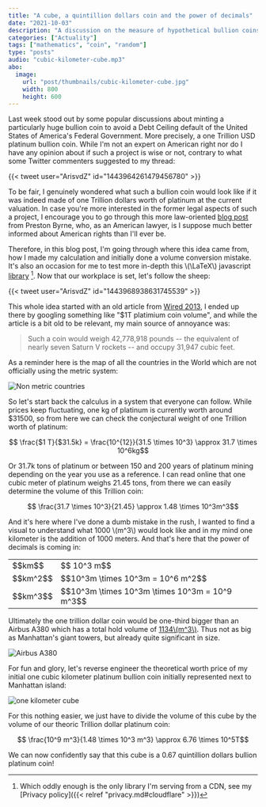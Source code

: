 ```yaml
---
title: "A cube, a quintillion dollars coin and the power of decimals"
date: "2021-10-03"
description: "A discussion on the measure of hypothetical bullion coins and bars"
categories: ["Actuality"]
tags: ["mathematics", "coin", "random"]
type: "posts"
audio: "cubic-kilometer-cube.mp3"
abo:
  image:
    url: "post/thumbnails/cubic-kilometer-cube.jpg"
    width: 800
    height: 600
---
```


Last week stood out by some popular discussions about minting a particularly huge bullion coin to avoid a Debt Ceiling default of the United States of America's Federal Government. More precisely, a one Trillion USD platinum bullion coin. While I'm not an expert on American right nor do I have any opinion about if such a project is wise or not, contrary to what some Twitter commenters suggested to my thread:

{{< tweet user="ArisvdZ" id="1443964261479456780" >}}

To be fair, I genuinely wondered what such a bullion coin would look like if it was indeed made of one Trillion dollars worth of platinum at the current valuation. In case you're more interested in the former legal aspects of such a project, I encourage you to go through this more law-oriented [blog post](https://prestonbyrne.com/2021/09/30/illegalcoin/) from Preston Byrne, who, as an American lawyer, is I suppose much better informed about American rights than I'll ever be.

Therefore, in this blog post, I'm going through where this idea came from, how I made my calculation and initially done a volume conversion mistake. It's also an occasion for me to test more in-depth this \\(\LaTeX\\) javascript [library](https://cdnjs.cloudflare.com/ajax/libs/mathjax/2.7.1/MathJax.js) [^1]. Now that our workplace is set, let's follow the sheep:

{{< tweet user="ArisvdZ" id="1443968938631745539" >}}

This whole idea started with an old article from [Wired 2013](https://www.wired.com/2013/01/1-trillion-platinum-coin/), I ended up there by googling something like "$1T platimium coin volume", and while the article is a bit old to be relevant, my main source of annoyance was:

> Such a coin would weigh 42,778,918 pounds -- the equivalent of nearly seven Saturn V rockets -- and occupy 31,947 cubic feet.

As a reminder here is the map of all the countries in the World which are not officially using the metric system:

![Non metric countries](/post/a-cube/countries.png)

So let's start back the calculus in a system that everyone can follow. While prices keep fluctuating, one kg of platinum is currently worth around $31500, so from here we can check the conjectural weight of one Trillion worth of platinum:

$$ \frac{$1 T}{$31.5k} = \frac{10^{12}}{31.5 \times 10^3} \approx 31.7 \times 10^6kg$$

Or 31.7k tons of platinum or between 150 and 200 years of platinum mining depending on the year you use as a reference. I can read online that one cubic meter of platinum weighs 21.45 tons, from there we can easily determine the volume of this Trillion coin:

$$ \frac{31.7 \times 10^3}{21.45} \approx 1.48 \times 10^3m^3$$

And it's here where I've done a dumb mistake in the rush, I wanted to find a visual to understand what 1000 \\(m^3\\) would look like and in my mind one kilometer is the addition of 1000 meters. And that's here that the power of decimals is coming in:

<table>
	  <tr>
		<td>$$km$$</td>
		<td>$$ 10^3 m$$</td> 
	  </tr>
	<tr>
		<td>$$km^2$$</td>
		<td>$$10^3m \times 10^3m = 10^6 m^2$$</td> 
	</tr>
    	<tr>
		<td>$$km^3$$</td>
		<td>$$10^3m \times 10^3m \times 10^3m = 10^9 m^3$$</td> 
	</tr>
</table>

Ultimately the one trillion dollar coin would be one-third bigger than an Airbus A380 which has a total hold volume of [1134\\(m^3\\)](https://www.aerospace-technology.com/projects/airbus_a380/). Thus not as big as Manhattan's giant towers, but already quite significant in size.

![Airbus A380](/post/a-cube/airbus.png)

For fun and glory, let's reverse engineer the theoretical worth price of my initial one cubic kilometer platinum bullion coin initially represented next to Manhattan island:

![one kilometer cube](/post/a-cube/cube.jpg)

For this nothing easier, we just have to divide the volume of this cube by the volume of our theoric Trillion dollar platinum coin:

$$ \frac{10^9 m^3}{1.48 \times 10^3 m^3} \approx 6.76 \times 10^5T$$

We can now confidently say that this cube is a 0.67 quintillion dollars bullion platinum coin!

[^1]: Which oddly enough is the only library I'm serving from a CDN, see my [Privacy policy]({{< relref "privacy.md#cloudflare" >}})
